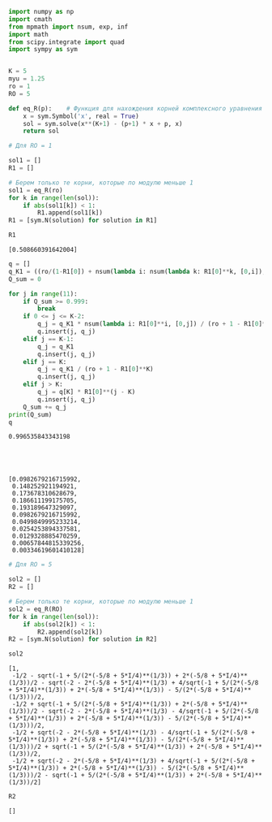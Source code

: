```python
import numpy as np
import cmath
from mpmath import nsum, exp, inf
import math 
from scipy.integrate import quad
import sympy as sym


K = 5
myu = 1.25
ro = 1
RO = 5
```


```python
def eq_R(p):    # Функция для нахождения корней комплексного уравнения
    x = sym.Symbol('x', real = True)
    sol = sym.solve(x**(K+1) - (p+1) * x + p, x)
    return sol
```


```python
# Для RO = 1

sol1 = []
R1 = []

# Берем только те корни, которые по модулю меньше 1
sol1 = eq_R(ro)
for k in range(len(sol)):
    if abs(sol1[k]) < 1:
        R1.append(sol1[k])
R1 = [sym.N(solution) for solution in R1]

```


```python
R1
```




    [0.508660391642004]




```python
q = []
q_K1 = ((ro/(1-R1[0]) + nsum(lambda i: nsum(lambda k: R1[0]**k, [0,i]), [0,K-2]))/(ro + 1 - R1[0]**K) + 1)**(-1)
Q_sum = 0

for j in range(11):
    if Q_sum >= 0.999:
        break
    if 0 <= j <= K-2:
        q_j = q_K1 * nsum(lambda i: R1[0]**i, [0,j]) / (ro + 1 - R1[0]**K)
        q.insert(j, q_j)
    elif j == K-1:
        q_j = q_K1
        q.insert(j, q_j)
    elif j == K:
        q_j = q_K1 / (ro + 1 - R1[0]**K)
        q.insert(j, q_j)
    elif j > K:
        q_j = q[K] * R1[0]**(j - K)
        q.insert(j, q_j)
    Q_sum += q_j
print(Q_sum)
q
```

    0.996535843343198
    




    [0.0982679216715992,
     0.148252921194921,
     0.173678310628679,
     0.186611199175705,
     0.193189647329097,
     0.0982679216715992,
     0.0499849995233214,
     0.0254253894337581,
     0.0129328885470259,
     0.00657844815339256,
     0.00334619601410128]




```python
# Для RO = 5

sol2 = []
R2 = []

# Берем только те корни, которые по модулю меньше 1
sol2 = eq_R(RO)
for k in range(len(sol)):
    if abs(sol2[k]) < 1:
        R2.append(sol2[k])
R2 = [sym.N(solution) for solution in R2]

```


```python
sol2
```




    [1,
     -1/2 - sqrt(-1 + 5/(2*(-5/8 + 5*I/4)**(1/3)) + 2*(-5/8 + 5*I/4)**(1/3))/2 - sqrt(-2 - 2*(-5/8 + 5*I/4)**(1/3) + 4/sqrt(-1 + 5/(2*(-5/8 + 5*I/4)**(1/3)) + 2*(-5/8 + 5*I/4)**(1/3)) - 5/(2*(-5/8 + 5*I/4)**(1/3)))/2,
     -1/2 + sqrt(-1 + 5/(2*(-5/8 + 5*I/4)**(1/3)) + 2*(-5/8 + 5*I/4)**(1/3))/2 - sqrt(-2 - 2*(-5/8 + 5*I/4)**(1/3) - 4/sqrt(-1 + 5/(2*(-5/8 + 5*I/4)**(1/3)) + 2*(-5/8 + 5*I/4)**(1/3)) - 5/(2*(-5/8 + 5*I/4)**(1/3)))/2,
     -1/2 + sqrt(-2 - 2*(-5/8 + 5*I/4)**(1/3) - 4/sqrt(-1 + 5/(2*(-5/8 + 5*I/4)**(1/3)) + 2*(-5/8 + 5*I/4)**(1/3)) - 5/(2*(-5/8 + 5*I/4)**(1/3)))/2 + sqrt(-1 + 5/(2*(-5/8 + 5*I/4)**(1/3)) + 2*(-5/8 + 5*I/4)**(1/3))/2,
     -1/2 + sqrt(-2 - 2*(-5/8 + 5*I/4)**(1/3) + 4/sqrt(-1 + 5/(2*(-5/8 + 5*I/4)**(1/3)) + 2*(-5/8 + 5*I/4)**(1/3)) - 5/(2*(-5/8 + 5*I/4)**(1/3)))/2 - sqrt(-1 + 5/(2*(-5/8 + 5*I/4)**(1/3)) + 2*(-5/8 + 5*I/4)**(1/3))/2]




```python
R2
```




    []


